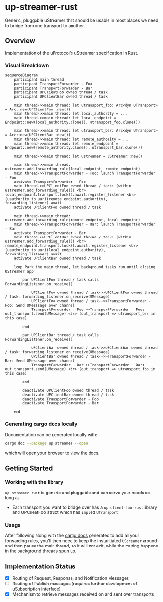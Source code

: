 # up-streamer-rust

Generic, pluggable uStreamer that should be usable in most places we need
to bridge from one transport to another.

## Overview

Implementation of the uProtocol's uStreamer specification in Rust.

### Visual Breakdown

```mermaid
sequenceDiagram 
    participant main thread
    participant TransportForwarder - Foo
    participant TransportForwarder - Bar
    participant UPClientFoo owned thread / task
    participant UPClientBar owned thread / task

    main thread->>main thread: let utransport_foo: Arc<dyn UTransport> = Arc::new(UPClientFoo::new())
    main thread->>main thread: let local_authority = ...
    main thread->>main thread: let local_endpoint = Endpoint::new(local_authority.clone(), utransport_foo.clone())

    main thread->>main thread: let utransport_bar: Arc<dyn UTransport> = Arc::new(UPClientBar::new())
    main thread->>main thread: let remote_authority = ...
    main thread->>main thread: let remote_endpoint = Endpoint::new(remote_authority.clone(), utransport_bar.clone())
  
    main thread->>main thread: let ustreamer = UStreamer::new()

    main thread->>main thread: ustreamer.add_forwarding_rule(local_endpoint, remote_endpoint)
    main thread->>TransportForwarder - Foo: launch TransportForwarder - Foo
    activate TransportForwarder - Foo
    main thread->>UPClientFoo owned thread / task: (within ustreamer.add_forwarding_rule()) <br> local_endpoint.transport.lock().await.register_listener <br> (uauthority_to_uuri(remote_endpoint.authority), forwarding_listener).await
    activate UPClientFoo owned thread / task

    main thread->>main thread: ustreamer.add_forwarding_rule(remote_endpoint, local_endpoint)
    main thread->>TransportForwarder - Bar: launch TransportForwarder - Bar
    activate TransportForwarder - Bar
    main thread->>UPClientBar owned thread / task: (within ustreamer.add_forwarding_rule()) <br> remote_endpoint.transport.lock().await.register_listener <br> (uauthority_to_uuri(local_endpoint.authority), forwarding_listener).await
    activate UPClientBar owned thread / task

    loop Park the main thread, let background tasks run until closing UStreamer app

        par UPClientFoo thread / task calls ForwardingListener.on_receive()

            UPClientFoo owned thread / task->>UPClientFoo owned thread / task: forwarding_listener.on_receive(UMessage)
            UPClientFoo owned thread / task-->>TransportForwarder - Foo: Send UMesssage over channel
            TransportForwarder - Foo->>TransportForwarder - Foo: out_transport.send(UMessage) <br> (out_transport => utransport_bar in this case)

        end

        par UPClientBar thread / task calls ForwardingListener.on_receive()

            UPClientBar owned thread / task->>UPClientBar owned thread / task: forwarding_listener.on_receive(UMessage)
            UPClientBar owned thread / task-->>TransportForwarder - Bar: Send UMesssage over channel
            TransportForwarder - Bar->>TransportForwarder - Bar: out_transport.send(UMessage) <br> (out_transport => utransport_foo in this case)

        end

        deactivate UPClientFoo owned thread / task
        deactivate UPClientBar owned thread / task
        deactivate TransportForwarder - Foo
        deactivate TransportForwarder - Bar

    end
```

### Generating cargo docs locally

Documentation can be generated locally with:

```bash
cargo doc --package up-streamer --open
```

which will open your browser to view the docs.

## Getting Started

### Working with the library

`up-streamer-rust` is generic and pluggable and can serve your needs so long as
* Each transport you want to bridge over has a `up-client-foo-rust` library
   and UPClientFoo struct which has `impl`ed `UTransport`

### Usage

After following along with the [cargo docs](#generating-cargo-docs-locally) generated to add all your forwarding rules, you'll then need to keep the instantiated `UStreamer` around and then pause the main thread, so it will not exit, while the routing happens in the background threads spun up.

## Implementation Status

- [x] Routing of Request, Response, and Notification Messages
- [ ] Routing of Publish messages (requires further development of uSubscription interface)
- [x] Mechanism to retrieve messages received on and sent over transports